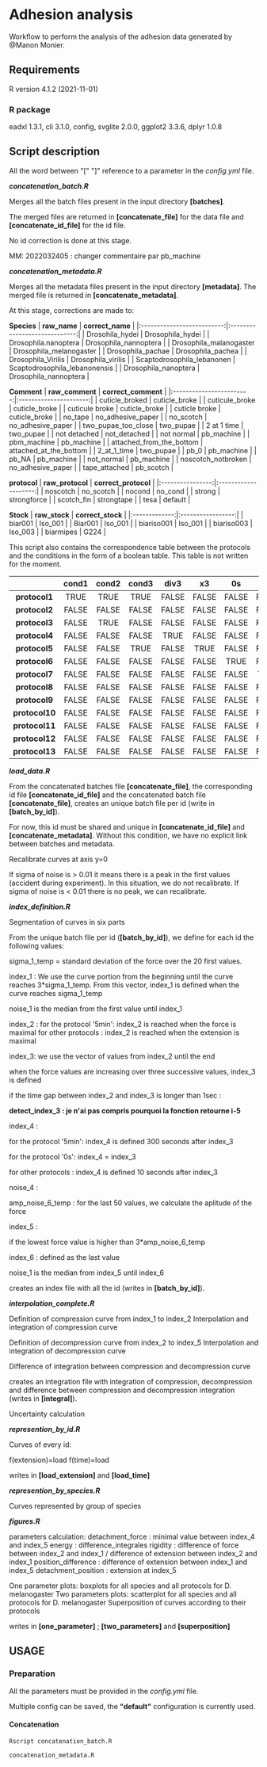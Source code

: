 # Adhesion analysis
Workflow to perform the analysis of the adhesion data generated by @Manon Monier.

## Requirements

R version 4.1.2 (2021-11-01)

### R package


eadxl 1.3.1, cli 3.1.0, config, svglite 2.0.0, ggplot2 3.3.6, dplyr 1.0.8

## Script description
All the word between "[" "]" reference to a parameter in the _config.yml_ file.

**_concatenation_batch.R_**

Merges all the batch files present in the input directory **[batches]**. 

The merged files are returned in **[concatenate_file]** for the data file and **[concatenate_id_file]** for the id file.

No id correction is done at this stage.

MM: 2022032405 : changer commentaire par pb_machine


**_concatenation_metadata.R_**

Merges all the metadata files present in the input directory **[metadata]**.
The merged file is returned in **[concatenate_metadata]**.

At this stage, corrections are made to:

**Species**
|        **raw_name**        |        **correct_name**       |
|:--------------------------:|:-----------------------------:|
| Drosohila_hydei            | Drosophila_hydei              |
| Drosophila.nanoptera       | Drosophila_nannoptera         |
| Drosophila_malanogaster    | Drosophila_melanogaster       |
| Drosophila_pachae          | Drosophila_pachea             |
| Drosophila_Virilis         | Drosophila_virilis            |
| Scaptodrosophila_lebanonen | Scaptodrosophila_lebanonensis |
| Drosophila_nanoptera       | Drosophila_nannoptera         |

**Comment**
|      **raw_comment**     |   **correct_comment**  |
|:------------------------:|:----------------------:|
| cuticle_broked           | cuticle_broke          |
| cuticule_broke           | cuticle_broke          |
| cuticule broke           | cuticle_broke          |
| cuticle broke            | cuticle_broke          |
| no_tape                  | no_adhesive_paper      |
| no_scotch                | no_adhesive_paper      |
| two_pupae_too_close      | two_pupae              |
| 2 at 1 time              | two_pupae              |
| not detached             | not_detached           |
| not normal               | pb_machine             |
| pbm_machine              | pb_machine             |
| attached_from_the_bottom | attached_at_the_bottom |
| 2_at_1_time              | two_pupae              |
| pb_0                     | pb_machine             |
| pb_NA                    | pb_machine             |
| not_normal               | pb_machine             |
| noscotch_notbroken       | no_adhesive_paper      |
| tape_attached            | pb_scotch              |

**protocol**
| **raw_protocol** | **correct_protocol** |
|:----------------:|:--------------------:|
| noscotch         | no_scotch            |
| nocond           | no_cond              |
| strong           | strongforce          |
| scotch_fin       | strongtape           |
| tesa             | default              |

**Stock**
| **raw_stock** | **correct_stock** |
|:-------------:|:-----------------:|
| biar001       | Iso_001           |
| Biar001       | Iso_001           |
| biariso001    | Iso_001           |
| biariso003    | Iso_003           |
| biarmipes     | G224              |

This script also contains the correspondence table between the protocols and the conditions in the form of a boolean table. This table is not written for the moment.

|                | **cond1** | **cond2** | **cond3** | **div3** | **x3** | **0s** | **5min** | **no_scotch** | **strongforce** | **3japf** | **no_cond** | **water** | **strongtape** | **scotch_fin_strong_force** | **default** |
|:--------------:|:---------:|:---------:|:---------:|:--------:|:------:|:------:|:--------:|:-------------:|:---------------:|:---------:|:-----------:|:---------:|:--------------:|:---------------------------:|:-----------:|
|  **protocol1** | TRUE      | TRUE      | TRUE      | FALSE    | FALSE  | FALSE  | FALSE    | FALSE         | FALSE           | FALSE     | FALSE       | TRUE      | FALSE          | FALSE                       | FALSE       |
|  **protocol2** | FALSE     | FALSE     | FALSE     | FALSE    | FALSE  | FALSE  | FALSE    | TRUE          | FALSE           | FALSE     | FALSE       | FALSE     | FALSE          | FALSE                       | FALSE       |
|  **protocol3** | FALSE     | TRUE      | FALSE     | FALSE    | FALSE  | FALSE  | FALSE    | FALSE         | FALSE           | FALSE     | FALSE       | FALSE     | FALSE          | FALSE                       | FALSE       |
|  **protocol4** | FALSE     | FALSE     | FALSE     | TRUE     | FALSE  | FALSE  | FALSE    | FALSE         | FALSE           | FALSE     | FALSE       | FALSE     | FALSE          | FALSE                       | FALSE       |
|  **protocol5** | FALSE     | FALSE     | TRUE      | FALSE    | TRUE   | FALSE  | FALSE    | FALSE         | FALSE           | FALSE     | FALSE       | FALSE     | FALSE          | FALSE                       | FALSE       |
|  **protocol6** | FALSE     | FALSE     | FALSE     | FALSE    | FALSE  | TRUE   | FALSE    | FALSE         | FALSE           | FALSE     | FALSE       | FALSE     | FALSE          | FALSE                       | FALSE       |
|  **protocol7** | FALSE     | FALSE     | FALSE     | FALSE    | FALSE  | FALSE  | TRUE     | FALSE         | FALSE           | FALSE     | FALSE       | FALSE     | FALSE          | FALSE                       | FALSE       |
|  **protocol8** | FALSE     | FALSE     | FALSE     | FALSE    | FALSE  | FALSE  | FALSE    | FALSE         | TRUE            | FALSE     | FALSE       | FALSE     | FALSE          | TRUE                        | FALSE       |
|  **protocol9** | FALSE     | FALSE     | FALSE     | FALSE    | FALSE  | FALSE  | FALSE    | FALSE         | FALSE           | TRUE      | FALSE       | FALSE     | FALSE          | FALSE                       | FALSE       |
| **protocol10** | FALSE     | FALSE     | FALSE     | FALSE    | FALSE  | FALSE  | FALSE    | FALSE         | FALSE           | FALSE     | TRUE        | FALSE     | FALSE          | FALSE                       | FALSE       |
| **protocol11** | FALSE     | FALSE     | FALSE     | FALSE    | FALSE  | FALSE  | FALSE    | FALSE         | FALSE           | FALSE     | FALSE       | TRUE      | FALSE          | FALSE                       | FALSE       |
| **protocol12** | FALSE     | FALSE     | FALSE     | FALSE    | FALSE  | FALSE  | FALSE    | FALSE         | FALSE           | FALSE     | FALSE       | FALSE     | TRUE           | TRUE                        | FALSE       |
| **protocol13** | FALSE     | FALSE     | FALSE     | FALSE    | FALSE  | FALSE  | FALSE    | FALSE         | FALSE           | FALSE     | FALSE       | FALSE     | FALSE          | FALSE                       | TRUE        |


**_load_data.R_**

From the concatenated batches file **[concatenate_file]**, the corresponding id file **[concatenate_id_file]** and the concatenated batch file **[concatenate_file]**,
creates an unique batch file per id (write in **[batch_by_id]**).

For now, this id must be shared and unique in **[concatenate_id_file]** and **[concatenate_metadata]**.
Without this condition, we have no explicit link between batches and metadata.

Recalibrate curves at axis y=0

If sigma of noise is > 0.01 it means there is a peak in the first values (accident during experiment). In this situation, we do not recalibrate.
If sigma of noise is < 0.01 there is no peak, we can recalibrate.

**_index_definition.R_**

Segmentation of curves in six parts

From the unique batch file per id (**[batch_by_id]**), we define for each id the following values:

sigma_1_temp = standard deviation of the force over the 20 first values.

index_1 : We use the curve portion from the beginning until the curve reaches 3*sigma_1_temp. From this vector, index_1 is defined when the curve reaches sigma_1_temp 

noise_1 is the median from the first value until index_1

index_2 : 
for the protocol '5min': index_2 is reached when the force is maximal
for other protocols : index_2 is reached when the extension is maximal

index_3: we use the vector of values from index_2 until the end

when the force values are increasing over three successive values, index_3 is defined

if the time gap between index_2 and index_3 is longer than 1sec : 

**detect_index_3 : je n'ai pas compris pourquoi la fonction retourne i-5**

index_4 : 

for the protocol '5min': index_4 is defined 300 seconds after index_3

for the protocol '0s': index_4 = index_3

for other protocols : index_4 is defined 10 seconds after index_3

noise_4 : 

amp_noise_6_temp : for the last 50 values, we calculate the aplitude of the force

index_5 : 

if the lowest force value is higher than 3*amp_noise_6_temp

index_6 : defined as the last value

noise_1 is the median from index_5 until index_6

creates an index file with all the id (writes in **[batch_by_id]**).

**_interpolation_complete.R_**

Definition of compression curve from index_1 to index_2 
Interpolation and integration of compression curve


Definition of decompression curve from index_2 to index_5
Interpolation and integration of decompression curve

Difference of integration between compression and decompression curve

creates an integration file with integration of compression, decompression and difference between compression and decompression integration (writes in **[integral]**).

Uncertainty calculation

**_represention_by_id.R_**

Curves of every id:

f(extension)=load
f(time)=load

writes in **[load_extension]** and **[load_time]**

**_represention_by_species.R_**

Curves represented by group of species

**_figures.R_**

parameters calculation:
detachment_force : minimal value between index_4 and index_5
energy : difference_integrales
rigidity : difference of force between index_2 and index_1 / difference of extension between index_2 and index_1
position_difference : difference of extension between index_1 and index_5
detachment_position : extension at index_5

One parameter plots: boxplots for all species and all protocols for D. melanogaster
Two parameters plots: scatterplot for all species and all protocols for D. melanogaster
Superposition of curves according to their protocols

writes in **[one_parameter]** ; **[two_parameters]** and **[superposition]**

## USAGE

### Preparation
All the parameters must be provided in the _config.yml_ file.

Multiple config can be saved, the **"default"** configuration is currently used.

#### Concatenation
``` shell
Rscript concatenation_batch.R
```

``` shell
concatenation_metadata.R
```

#### 
